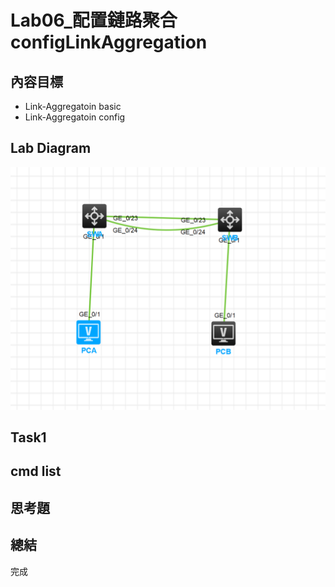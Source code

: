 # Lab06_配置鏈路聚合configLinkAggregation 

## 內容目標
- Link-Aggregatoin basic
- Link-Aggregatoin config

## Lab Diagram

![](https://github.com/eddylin2015/H3C-CM446-10-2025-C/blob/main/img/hcl_ab7a55429965.png?raw=true)

## Task1

## cmd list

## 思考題

## 總結
完成


